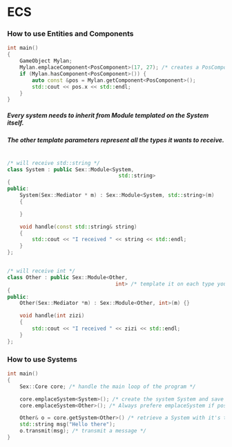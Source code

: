 # ECS

### How to use Entities and Components

```cpp
int main()
{
    GameObject Mylan;
    Mylan.emplaceComponent<PosComponent>(17, 27); /* creates a PosComponent with 17, 27 as parameters */
    if (Mylan.hasComponent<PosComponent>()) {
        auto const &pos = Mylan.getComponent<PosComponent>();
        std::cout << pos.x << std::endl;
    }
}
```

##### Every system needs to inherit from Module templated on the System itself.
##### The other template parameters represent all the types it wants to receive.

```cpp

/* will receive std::string */
class System : public Sex::Module<System,
                                    std::string>
{
public:
    System(Sex::Mediator * m) : Sex::Module<System, std::string>(m)
    {

    }

    void handle(const std::string& string)
    {
        std::cout << "I received " << string << std::endl;
    }
};


/* will receive int */
class Other : public Sex::Module<Other,
                                   int> /* template it on each type you want to receive */
{
public:
    Other(Sex::Mediator *m) : Sex::Module<Other, int>(m) {}

    void handle(int zizi)
    {
        std::cout << "I received " << zizi << std::endl;
    }
};

```
### How to use Systems

```cpp
int main()
{
    Sex::Core core; /* handle the main loop of the program */

    core.emplaceSystem<System>(); /* create the system System and save it */
    core.emplaceSystem<Other>(); /* Always prefere emplaceSystem if possible */

    Other& o = core.getSystem<Other>() /* retrieve a System with it's type */;
    std::string msg("Hello there");
    o.transmit(msg); /* transmit a message */
}
```